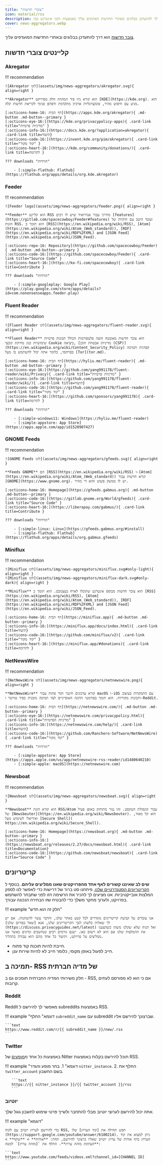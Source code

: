 ```yaml
---
title: "צוברי חדשות"
icon: material/rss
description: לקוחות צוברי חדשות אלה מאפשרים לך להתעדכן בבלוגים ובאתרי החדשות האהובים עליך באמצעות תקני אינטרנט כמו RSS.
cover: news-aggregators.webp
---
```


[צובר חדשות](https://en.wikipedia.org/wiki/News_aggregator) הוא דרך להתעדכן בבלוגים ובאתרי החדשות המועדפים עליך.

## קליינטים צוברי חדשות

### Akregator

!!! recommendation

    ![Akregator לוגו](assets/img/news-aggregators/akregator.svg){ align=right }
    
    **Akregator** הוא קורא ניוז פיד המהווה חלק מפרויקט [KDE](https://kde.org). הוא מגיע עם חיפוש מהיר, פונקציונליות ארכיון מתקדמת ודפדפן פנימי לקריאת חדשות קלה.
    
    [:octicons-home-16: דף הבית](https://apps.kde.org/akregator){ .md-button .md-button--primary }
    [:octicons-eye-16:](https://kde.org/privacypolicy-apps){ .card-link title="מדיניות פרטיות" }
    [:octicons-info-16:](https://docs.kde.org/?application=akregator){ .card-link title=תיעוד}
    [:octicons-code-16:](https://invent.kde.org/pim/akregator){ .card-link title="קוד מקור" }
    [:octicons-heart-16:](https://kde.org/community/donations/){ .card-link title=לתרומה }
    
    ??? downloads "הורדות"
    
        - [:simple-flathub: Flathub](https://flathub.org/apps/details/org.kde.akregator)

### Feeder

!!! recommendation

    ![Feeder logo](assets/img/news-aggregators/feeder.png){ align=right }
    
    **Feeder** הוא קליינט RSS מודרני עבור אנדרואיד שיש לו רבים [features](https://gitlab.com/spacecowboy/Feeder#features) ועובד היטב עם תיקיות של הזנות RSS. הוא תומך ב [RSS](https://en.wikipedia.org/wiki/RSS), [Atom](https://en.wikipedia.org/wiki/Atom_(Web_standard)), [RDF](https://en.wikipedia.org/wiki/RDF%2FXML) and [JSON Feed](https://en.wikipedia.org/wiki/JSON_Feed).
    
    [:octicons-repo-16: Repository](https://github.com/spacecowboy/Feeder){ .md-button .md-button--primary }
    [:octicons-code-16:](https://github.com/spacecowboy/Feeder){ .card-link title="Source Code" }
    [:octicons-heart-16:](https://ko-fi.com/spacecowboy){ .card-link title=Contribute }
    
    ??? downloads "הורדות"
    
        - [:simple-googleplay: Google Play](https://play.google.com/store/apps/details?id=com.nononsenseapps.feeder.play)

### Fluent Reader

!!! recommendation

    ![Fluent Reader לוגו](assets/img/news-aggregators/fluent-reader.svg){ align=right }
    
    **Fluent Reader** הוא צובר חדשות מאובטח חוצה פלטפורמות הכולל תכונות פרטיות שימושיות כגון מחיקת קובצי Cookie ביציאה, [מדיניות אבטחת תוכן (CSP)](https://en.wikipedia.org/wiki/Content_Security_Policy) קפדנית ותמיכה בפרוקסי, כלומר אתה יכול להשתמש בו מעל [Tor](tor.md).
    
    [:octicons-home-16: דף הבית](https://hyliu.me/fluent-reader){ .md-button .md-button--primary }
    [:octicons-eye-16:](https://github.com/yang991178/fluent-reader/wiki/Privacy){ .card-link title="מדיניות פרטיות" }
    [:octicons-info-16:](https://github.com/yang991178/fluent-reader/wiki/){ .card-link title=תיעוד}
    [:octicons-code-16:](https://github.com/yang991178/fluent-reader){ .card-link title="קוד מקור" }
    [:octicons-heart-16:](https://github.com/sponsors/yang991178){ .card-link title=לתרומה }
    
    ??? downloads "הורדות"
    
        - [:simple-windows11: Windows](https://hyliu.me/fluent-reader)
        - [:simple-appstore: App Store](https://apps.apple.com/app/id1520907427)

### GNOME Feeds

!!! recommendation

    ![GNOME Feeds לוגו](assets/img/news-aggregators/gfeeds.svg){ align=right }
    
    **Feeds GNOME** הם [RSS](https://en.wikipedia.org/wiki/RSS) ו-[Atom](https://en.wikipedia.org/wiki/Atom_(Web_standard)) קורא חדשות עבור [GNOME](https://www.gnome.org). יש לו ממשק פשוט והוא די מהיר.
    
    [:octicons-home-16: Homepage](https://gfeeds.gabmus.org){ .md-button .md-button--primary }
    [:octicons-code-16:](https://gitlab.gnome.org/World/gfeeds){ .card-link title="Source Code" }
    [:octicons-heart-16:](https://liberapay.com/gabmus/){ .card-link title=Contribute }
    
    ??? downloads "הורדות"
    
        - [:simple-linux: Linux](https://gfeeds.gabmus.org/#install)
        - [:simple-flathub: Flathub](https://flathub.org/apps/details/org.gabmus.gfeeds)

### Miniflux

!!! recommendation

    ![Miniflux לוגו](assets/img/news-aggregators/miniflux.svg#only-light){ align=right }
    ![Miniflux לוגו](assets/img/news-aggregators/miniflux-dark.svg#only-dark){ align=right }
    
    **Miniflux** הוא צובר חדשות מבוסס אינטרנט שתוכלו לארח בעצמכם. הוא תומך ב [RSS](https://en.wikipedia.org/wiki/RSS), [Atom](https://en.wikipedia.org/wiki/Atom_(Web_standard)), [RDF](https://en.wikipedia.org/wiki/RDF%2FXML) and [JSON Feed](https://en.wikipedia.org/wiki/JSON_Feed).
    
    [:octicons-home-16: דף הבית](https://miniflux.app){ .md-button .md-button--primary }
    [:octicons-info-16:](https://miniflux.app/docs/index.html){ .card-link title=תיעוד}
    [:octicons-code-16:](https://github.com/miniflux/v2){ .card-link title="קוד מקור" }
    [:octicons-heart-16:](https://miniflux.app/#donations){ .card-link title=לתרומה }

### NetNewsWire

!!! recommendation

    ![NetNewsWire לוגו](assets/img/news-aggregators/netnewswire.png){ align=right }
    
    **NetNewsWire** קורא עדכונים חינמי וקוד פתוח עבור macOS ו-iOS עם התמקדות בעיצוב ותכונות מקוריות. הוא תומך בפורמטי ההזנה האופייניים לצד תמיכה מובנית בפיד טוויטר ו-Reddit.
    
    [:octicons-home-16: דף הבית](https://netnewswire.com/){ .md-button .md-button--primary }
    [:octicons-eye-16:](https://netnewswire.com/privacypolicy.html){ .card-link title="מדיניות הפרטיות" }
    [:octicons-info-16:](https://netnewswire.com/help/){ .card-link title=תיעוד}
    [:octicons-code-16:](https://github.com/Ranchero-Software/NetNewsWire){ .card-link title="קוד מקור" }
    
    ??? downloads "הורדות"
    
        - [:simple-appstore: App Store](https://apps.apple.com/us/app/netnewswire-rss-reader/id1480640210)
        - [:simple-apple: macOS](https://netnewswire.com)

### Newsboat

!!! recommendation

    ![Newsboat לוגו](assets/img/news-aggregators/newsboat.svg){ align=right }
    
    **Newsboat** הוא קורא הזנת RSS/Atom עבור קונסולת הטקסט. זהו נגזר מתוחזק באופן פעיל של [Newsbeuter](https://en.wikipedia.org/wiki/Newsbeuter). הוא קל מאוד, ואידיאלי לשימוש מעל [Secure Shell]( https://en.wikipedia.org/wiki/Secure_Shell).
    
    [:octicons-home-16: Homepage](https://newsboat.org){ .md-button .md-button--primary }
    [:octicons-info-16:](https://newsboat.org/releases/2.27/docs/newsboat.html){ .card-link title=Documentation}
    [:octicons-code-16:](https://github.com/newsboat/newsboat){ .card-link title="Source Code" }

## קריטריונים

**שים לב שאיננו קשורים לאף אחד מהפרויקטים שאנו ממליצים עליהם.** בנוסף ל [הקריטריונים הסטנדרטיים שלנו](about/criteria.md), פיתחנו סט ברור של דרישות כדי לאפשר לנו לספק המלצות אובייקטיביות. אנו מציעים לך להכיר את הרשימה הזו לפני שתבחר להשתמש בפרויקט, ולערוך מחקר משלך כדי להבטיח שזו הבחירה הנכונה עבורך.

!!! example "חלק זה הוא חדש"

    אנו עובדים על קביעת קריטריונים מוגדרים לכל קטע באתר שלנו, והדבר עשוי להשתנות. אם יש לך שאלות כלשהן לגבי הקריטריונים שלנו, אנא [שאל בפורום שלנו](https://discuss.privacyguides.net/latest) ואל תניח שלא שקלנו משהו כשהצענו את ההמלצות שלנו אם הוא לא רשום כאן. ישנם גורמים רבים שנחשבים ונדונים כאשר אנו ממליצים על פרויקט, ותיעוד כל אחד מהם הוא עבודה בתהליך.

- חייבת להיות תוכנת קוד פתוח.
- חייב לפעול באופן מקומי, כלומר חייב לא להיות שירות ענן.

## תמיכה ב- RSS של מדיה חברתית

חלק משירותי המדיה החברתית תומכים גם ב - RSS, אם כי הוא לא מפורסם לעתים קרובות.

### Reddit

Reddit מאפשר לך להירשם ל subreddits באמצעות RSS.

!!! example "דוגמא"
    החלף `subreddit_name` עם subreddit שברצונך להירשם אליו.

    ```text
    https://www.reddit.com/r/{{ subreddit_name }}/new/.rss
    ```

### Twitter

באמצעות כל אחד מ[מופעים](https://github.com/zedeus/nitter/wiki/Instances) של Nitter תוכל להירשם בקלות באמצעות RSS.

!!! example "דוגמא"
    1. בחר מופע והגדר `nitter_instance`.
    2. החלף את `twitter_account` בשם החשבון.

       ```text
       https://{{ nitter_instance }}/{{ twitter_account }}/rss
       ```

### יוטיוב

אתה יכול להירשם לערוצי יוטיוב מבלי להתחבר ולשייך פרטי שימוש לחשבון גוגל שלך.

!!! example "דוגמא"

    כדי להירשם לערוץ יוטיוב עם לקוח RSS, חפש תחילה את [קוד הערוץ] שלו (https://support.google.com/youtube/answer/6180214). ניתן למצוא את קוד הערוץ בדף אודות של ערוץ יוטיוב שאליו ברצונך להירשם, תחת: **אודות** > **שתף** > **העתקת מזהה ערוץ**. החלף את `[מזהה ערוץ]` למטה:

    ```text
    https://www.youtube.com/feeds/videos.xml?channel_id=[CHANNEL ID]
    ```
